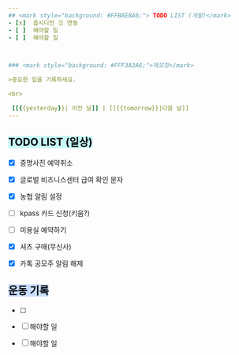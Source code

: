```yaml
---  
## <mark style="background: #FFB8EBA6;"> TODO LIST (개발)</mark>
- [x]  옵시디언 깃 연동
- [ ]  해야할 일
- [ ]  해야할 일  



### <mark style="background: #FFF3A3A6;">메모장</mark>

>중요한 일을 기록하세요.

<br>

 [[{{yesterday}}| 이전 날]] | [[{{tomorrow}}|다음 날]]  
---
```


## <mark style="background: #ABF7F7A6;">TODO LIST (일상)</mark>
- [x]  증명사진 예약취소
- [x]  글로벌 비즈니스센터 급여 확인 문자  
- [x]  농협 알림 설정
- [ ]  kpass 카드 신청(키움?)
- [ ] 미용실 예약하기
- [x] 셔츠 구매(무신사)
- [x] 카톡 공모주 알림 해제


## <mark style="background: #ADCCFFA6;">운동 기록</mark>
- [ ]  
- [ ]  해야할 일
- [ ]  해야할 일

  
